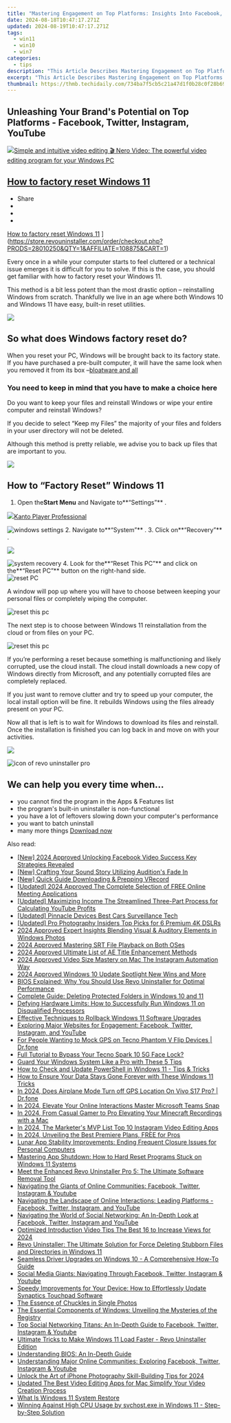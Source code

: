 ```yaml
---
title: "Mastering Engagement on Top Platforms: Insights Into Facebook, Twitter, Instagram & YouTube Strategies"
date: 2024-08-18T10:47:17.271Z
updated: 2024-08-19T10:47:17.271Z
tags:
  - win11
  - win10
  - win7
categories:
  - tips
description: "This Article Describes Mastering Engagement on Top Platforms: Insights Into Facebook, Twitter, Instagram & YouTube Strategies"
excerpt: "This Article Describes Mastering Engagement on Top Platforms: Insights Into Facebook, Twitter, Instagram & YouTube Strategies"
thumbnail: https://thmb.techidaily.com/734ba7f5cb5c21a47d1f0b28c0f28b69fa0ec96215f4c2ee497557b9ec2807d6.jpg
---
```


## Unleashing Your Brand's Potential on Top Platforms - Facebook, Twitter, Instagram, YouTube

<!-- affiliate ads begin -->
<a href="https://store.nero.com/order/checkout.php?PRODS=42296685&QTY=1&AFFILIATE=108875&CART=1"><img src="http://cdnwww.nero.com/nero-com-wAssets/img/banners/2022/video-pp/ScreenshotSlider/Nero-Video-Advanced-editing.JPG" border="0">Simple and intuitive video editing
🎬 Nero Video:
The powerful video editing program for your Windows PC</a>
<!-- affiliate ads end -->
## [How to factory reset Windows 11](https://store.revouninstaller.com/order/checkout.php?PRODS=28010250&QTY=1&AFFILIATE=108875&CART=1)

* Share
* [](http://www.facebook.com/share.php?u=https://www.revouninstaller.com/blog/how-to-factory-reset-windows-11/&title=How+to+factory+reset+Windows+11)
* [](https://twitter.com/intent/tweet?text=How+to+factory+reset+Windows+11&url=https://www.revouninstaller.com/blog/how-to-factory-reset-windows-11/ "Click to share on Twitter")
* [](https://store.revouninstaller.com/order/checkout.php?PRODS=28010250&QTY=1&AFFILIATE=108875&CART=1)

[How to factory reset Windows 11](https://f057a20f961f56a72089-b74530d2d26278124f446233f95622ef.ssl.cf1.rackcdn.com/site/blog/factory-reset/cover.jpg) ](https://store.revouninstaller.com/order/checkout.php?PRODS=28010250&QTY=1&AFFILIATE=108875&CART=1)

 Every once in a while your computer starts to feel cluttered or a technical issue emerges it is difficult for you to solve. If this is the case, you should get familiar with how to factory reset your Windows 11.

 This method is a bit less potent than the most drastic option – reinstalling Windows from scratch. Thankfully we live in an age where both Windows 10 and Windows 11 have easy, built-in reset utilities.

<!-- affiliate ads begin -->
<a href="https://secure.2checkout.com/order/checkout.php?PRODS=4620780&QTY=1&AFFILIATE=108875&CART=1"><img src="https://secure.avangate.com/images/merchant/07dd4d5a72f5740ef0f035f201951476/728__90banner.jpg" border="0"></a>
<!-- affiliate ads end -->
## So what does Windows factory reset do?

 When you reset your PC, Windows will be brought back to its factory state. If you have purchased a pre-built computer, it will have the same look when you removed it from its box –[bloatware and all](https://store.revouninstaller.com/order/checkout.php?PRODS=28010250&QTY=1&AFFILIATE=108875&CART=1)

### You need to keep in mind that you have to make a choice here

 Do you want to keep your files and reinstall Windows or wipe your entire computer and reinstall Windows?

 If you decide to select “Keep my Files” the majority of your files and folders in your user directory will not be deleted.

 Although this method is pretty reliable, we advise you to back up files that are important to you.

<!-- affiliate ads begin -->
<a href="https://shop.systoolsgroup.com/affiliate.php?ACCOUNT=SYSTOOBY&AFFILIATE=108875&PATH=https%3A%2F%2Fwww.systoolsgroup.com%3FAFFILIATE%3D108875%26RESOURCE%3DSysTools%2BGmail%2BBackup"><img src="https://www.systoolsgroup.com/box/gmail-backup.png" border="0"></a>
<!-- affiliate ads end -->
## How to “Factory Reset” Windows 11

1. Open the**Start Menu** and Navigate to**“Settings”** .  
<!-- affiliate ads begin -->
<a href="https://secure.2checkout.com/order/checkout.php?PRODS=4742929&QTY=1&AFFILIATE=108875&CART=1"><img src="https://secure.avangate.com/images/merchant/e09fdffe648a30658a9657bbed7b2388/products/boxshot(2).png" border="0">Kanto Player Professional</a>
<!-- affiliate ads end -->
![windows settings](https://f057a20f961f56a72089-b74530d2d26278124f446233f95622ef.ssl.cf1.rackcdn.com/site/blog/factory-reset/step-1-windows-11-settings.jpg)
2. Navigate to**“System”** .
3. Click on**“Recovery”** .  
<!-- affiliate ads begin -->
<a href="https://shop.mondly.com/affiliate.php?ACCOUNT=ATISTUDI&AFFILIATE=108875&PATH=https%3A%2F%2Fwww.mondly.com%3FAFFILIATE%3D108875%26RESOURCE%3D%2BEducational%2B300x600%2B"><img src="https://secure.avangate.com/images/merchant/69c418c33ec2e1a4267fa9bb77fa1428/educational-300x600.gif" border="0"></a>
<!-- affiliate ads end -->
![system recovery](https://f057a20f961f56a72089-b74530d2d26278124f446233f95622ef.ssl.cf1.rackcdn.com/site/blog/factory-reset/step-2and3-windows-11-system-and-recovery.jpg)
4. Look for the**“Reset This PC”** and click on the**“Reset PC”** button on the right-hand side.  
![reset PC](https://f057a20f961f56a72089-b74530d2d26278124f446233f95622ef.ssl.cf1.rackcdn.com/site/blog/factory-reset/step-4-windows-11-reset-this-pc.jpg)

 A window will pop up where you will have to choose between keeping your personal files or completely wiping the computer.

![reset this pc](https://f057a20f961f56a72089-b74530d2d26278124f446233f95622ef.ssl.cf1.rackcdn.com/site/blog/factory-reset/reset-pc.jpg)

 The next step is to choose between Windows 11 reinstallation from the cloud or from files on your PC.

![reset this pc](https://f057a20f961f56a72089-b74530d2d26278124f446233f95622ef.ssl.cf1.rackcdn.com/site/blog/factory-reset/reset-pc-2.jpg)

 If you’re performing a reset because something is malfunctioning and likely corrupted, use the cloud install. The cloud install downloads a new copy of Windows directly from Microsoft, and any potentially corrupted files are completely replaced.

 If you just want to remove clutter and try to speed up your computer, the local install option will be fine. It rebuilds Windows using the files already present on your PC.

 Now all that is left is to wait for Windows to download its files and reinstall. Once the installation is finished you can log back in and move on with your activities.

<!-- affiliate ads begin -->
<a href="https://shop.mondly.com/affiliate.php?ACCOUNT=ATISTUDI&AFFILIATE=108875&PATH=https%3A%2F%2Fwww.mondly.com%3FAFFILIATE%3D108875%26RESOURCE%3D%2BGeneral%2B970x90%2B"><img src="https://secure.avangate.com/images/merchant/69c418c33ec2e1a4267fa9bb77fa1428/general-970x90.gif" border="0"></a>
<!-- affiliate ads end -->
![icon of revo uninstaller pro](https://f057a20f961f56a72089-b74530d2d26278124f446233f95622ef.ssl.cf1.rackcdn.com/site/icons/rup5-64.png)

## We can help you every time when…

* you cannot find the program in the Apps & Features list
* the program's built-in uninstaller is non-functional
* you have a lot of leftovers slowing down your computer's performance
* you want to batch uninstall
* many more things
[Download now](https://store.revouninstaller.com/order/checkout.php?PRODS=28010250&QTY=1&AFFILIATE=108875&CART=1)

<ins class="adsbygoogle"
     style="display:block"
     data-ad-format="autorelaxed"
     data-ad-client="ca-pub-7571918770474297"
     data-ad-slot="1223367746"></ins>



<ins class="adsbygoogle"
     style="display:block"
     data-ad-client="ca-pub-7571918770474297"
     data-ad-slot="8358498916"
     data-ad-format="auto"
     data-full-width-responsive="true"></ins>

<span class="atpl-alsoreadstyle">Also read:</span>
<div><ul>
<li><a href="https://facebook-video-recording.techidaily.com/new-2024-approved-unlocking-facebook-video-success-key-strategies-revealed/"><u>[New] 2024 Approved  Unlocking Facebook Video Success  Key Strategies Revealed</u></a></li>
<li><a href="https://extra-resources.techidaily.com/new-crafting-your-sound-story-utilizing-auditions-fade-in/"><u>[New] Crafting Your Sound Story  Utilizing Audition's Fade In</u></a></li>
<li><a href="https://video-capture.techidaily.com/new-quick-guide-downloading-and-prepping-vrecord/"><u>[New] Quick Guide  Downloading & Prepping VRecord</u></a></li>
<li><a href="https://desktop-recording.techidaily.com/updated-2024-approved-the-complete-selection-of-free-online-meeting-applications/"><u>[Updated] 2024 Approved  The Complete Selection of FREE Online Meeting Applications</u></a></li>
<li><a href="https://youtube-docs.techidaily.com/ed-maximizing-income-the-streamlined-three-part-process-for-calculating-youtube-profits/"><u>[Updated] Maximizing Income  The Streamlined Three-Part Process for Calculating YouTube Profits</u></a></li>
<li><a href="https://extra-skills.techidaily.com/updated-pinnacle-devices-best-cars-surveillance-tech/"><u>[Updated] Pinnacle Devices  Best Cars Surveillance Tech</u></a></li>
<li><a href="https://extra-approaches.techidaily.com/updated-pro-photography-insiders-top-picks-for-6-premium-4k-dslrs/"><u>[Updated] Pro Photography Insiders  Top Picks for 6 Premium 4K DSLRs</u></a></li>
<li><a href="https://fox-blue.techidaily.com/2024-approved-expert-insights-blending-visual-and-auditory-elements-in-windows-photos/"><u>2024 Approved  Expert Insights  Blending Visual & Auditory Elements in Windows Photos</u></a></li>
<li><a href="https://some-approaches.techidaily.com/2024-approved-mastering-srt-file-playback-on-both-oses/"><u>2024 Approved  Mastering SRT File Playback on Both OSes</u></a></li>
<li><a href="https://article-files.techidaily.com/2024-approved-ultimate-list-of-ae-title-enhancement-methods/"><u>2024 Approved  Ultimate List of AE Title Enhancement Methods</u></a></li>
<li><a href="https://instagram-videos.techidaily.com/2024-approved-video-size-mastery-on-mac-the-instagram-automation-way/"><u>2024 Approved  Video Size Mastery on Mac  The Instagram Automation Way</u></a></li>
<li><a href="https://fox-friendly.techidaily.com/2024-approved-windows-10-update-spotlight-new-wins-and-more/"><u>2024 Approved  Windows 10 Update Spotlight  New Wins and More</u></a></li>
<li><a href="https://win-forum.techidaily.com/bios-explained-why-you-should-use-revo-uninstaller-for-optimal-performance/"><u>BIOS Explained: Why You Should Use Revo Uninstaller for Optimal Performance</u></a></li>
<li><a href="https://win-forum.techidaily.com/complete-guide-deleting-protected-folders-in-windows-10-and-11/"><u>Complete Guide: Deleting Protected Folders in Windows 10 and 11</u></a></li>
<li><a href="https://win-forum.techidaily.com/defying-hardware-limits-how-to-successfully-run-windows-11-on-disqualified-processors/"><u>Defying Hardware Limits: How to Successfully Run Windows 11 on Disqualified Processors</u></a></li>
<li><a href="https://win-forum.techidaily.com/effective-techniques-to-rollback-windows-11-software-upgrades/"><u>Effective Techniques to Rollback Windows 11 Software Upgrades</u></a></li>
<li><a href="https://win-forum.techidaily.com/exploring-major-websites-for-engagement-facebook-twitter-instagram-and-youtube/"><u>Exploring Major Websites for Engagement: Facebook, Twitter, Instagram, and YouTube</u></a></li>
<li><a href="https://android-location.techidaily.com/for-people-wanting-to-mock-gps-on-tecno-phantom-v-flip-devices-drfone-by-drfone-virtual/"><u>For People Wanting to Mock GPS on Tecno Phantom V Flip Devices | Dr.fone</u></a></li>
<li><a href="https://unlock-android.techidaily.com/full-tutorial-to-bypass-your-tecno-spark-10-5g-face-lock-by-drfone-android/"><u>Full Tutorial to Bypass Your Tecno Spark 10 5G Face Lock?</u></a></li>
<li><a href="https://win-forum.techidaily.com/guard-your-windows-system-like-a-pro-with-these-5-tips/"><u>Guard Your Windows System Like a Pro with These 5 Tips</u></a></li>
<li><a href="https://win-forum.techidaily.com/how-to-check-and-update-powershell-in-windows-11-tips-and-tricks/"><u>How to Check and Update PowerShell in Windows 11 - Tips & Tricks</u></a></li>
<li><a href="https://win-forum.techidaily.com/how-to-ensure-your-data-stays-gone-forever-with-these-windows-11-tricks/"><u>How to Ensure Your Data Stays Gone Forever with These Windows 11 Tricks</u></a></li>
<li><a href="https://review-topics.techidaily.com/in-2024-does-airplane-mode-turn-off-gps-location-on-vivo-s17-pro-drfone-by-drfone-virtual-android/"><u>In 2024, Does Airplane Mode Turn off GPS Location On Vivo S17 Pro? | Dr.fone</u></a></li>
<li><a href="https://snapchat-videos.techidaily.com/in-2024-elevate-your-online-interactions-master-microsoft-teams-snap/"><u>In 2024, Elevate Your Online Interactions  Master Microsoft Teams Snap</u></a></li>
<li><a href="https://screen-mirroring-recording.techidaily.com/in-2024-from-casual-gamer-to-pro-elevating-your-minecraft-recordings-with-a-mac/"><u>In 2024, From Casual Gamer to Pro  Elevating Your Minecraft Recordings with a Mac</u></a></li>
<li><a href="https://instagram-video-files.techidaily.com/in-2024-the-marketers-mvp-list-top-10-instagram-video-editing-apps/"><u>In 2024, The Marketer's MVP List  Top 10 Instagram Video Editing Apps</u></a></li>
<li><a href="https://some-approaches.techidaily.com/in-2024-unveiling-the-best-premiere-plans-free-for-pros/"><u>In 2024, Unveiling the Best Premiere Plans, FREE for Pros</u></a></li>
<li><a href="https://win-forum.techidaily.com/lunar-app-stability-improvements-ending-frequent-closure-issues-for-personal-computers/"><u>Lunar App Stability Improvements: Ending Frequent Closure Issues for Personal Computers</u></a></li>
<li><a href="https://win-forum.techidaily.com/mastering-app-shutdown-how-to-hard-reset-programs-stuck-on-windows-11-systems/"><u>Mastering App Shutdown: How to Hard Reset Programs Stuck on Windows 11 Systems</u></a></li>
<li><a href="https://win-forum.techidaily.com/meet-the-enhanced-revo-uninstaller-pro-5-the-ultimate-software-removal-tool/"><u>Meet the Enhanced Revo Uninstaller Pro 5: The Ultimate Software Removal Tool</u></a></li>
<li><a href="https://win-forum.techidaily.com/navigating-the-giants-of-online-communities-facebook-twitter-instagram-and-youtube/"><u>Navigating the Giants of Online Communities: Facebook, Twitter, Instagram & Youtube</u></a></li>
<li><a href="https://win-forum.techidaily.com/navigating-the-landscape-of-online-interactions-leading-platforms-facebook-twitter-instagram-and-youtube/"><u>Navigating the Landscape of Online Interactions: Leading Platforms - Facebook, Twitter, Instagram, and YouTube</u></a></li>
<li><a href="https://win-forum.techidaily.com/navigating-the-world-of-social-networking-an-in-depth-look-at-facebook-twitter-instagram-and-youtube/"><u>Navigating the World of Social Networking: An In-Depth Look at Facebook, Twitter, Instagram and YouTube</u></a></li>
<li><a href="https://facebook-video-footage.techidaily.com/optimized-introduction-video-tips-the-best-16-to-increase-views-for-2024/"><u>Optimized Introduction Video Tips  The Best 16 to Increase Views for 2024</u></a></li>
<li><a href="https://win-forum.techidaily.com/revo-uninstaller-the-ultimate-solution-for-force-deleting-stubborn-files-and-directories-in-windows-11/"><u>Revo Uninstaller: The Ultimate Solution for Force Deleting Stubborn Files and Directories in Windows 11</u></a></li>
<li><a href="https://win-forum.techidaily.com/seamless-driver-upgrades-on-windows-10-a-comprehensive-how-to-guide/"><u>Seamless Driver Upgrades on Windows 10 - A Comprehensive How-To Guide</u></a></li>
<li><a href="https://win-forum.techidaily.com/social-media-giants-navigating-through-facebook-twitter-instagram-and-youtube/"><u>Social Media Giants: Navigating Through Facebook, Twitter, Instagram & Youtube</u></a></li>
<li><a href="https://hardware-help.techidaily.com/speedy-improvements-for-your-device-how-to-effortlessly-update-synaptics-touchpad-software/"><u>Speedy Improvements for Your Device: How to Effortlessly Update Synaptics Touchpad Software</u></a></li>
<li><a href="https://extra-hints.techidaily.com/the-essence-of-chuckles-in-single-photos/"><u>The Essence of Chuckles in Single Photos</u></a></li>
<li><a href="https://win-forum.techidaily.com/the-essential-components-of-windows-unveiling-the-mysteries-of-the-registry/"><u>The Essential Components of Windows: Unveiling the Mysteries of the Registry</u></a></li>
<li><a href="https://win-forum.techidaily.com/top-social-networking-titans-an-in-depth-guide-to-facebook-twitter-instagram-and-youtube/"><u>Top Social Networking Titans: An In-Depth Guide to Facebook, Twitter, Instagram & Youtube</u></a></li>
<li><a href="https://win-forum.techidaily.com/ultimate-tricks-to-make-windows-11-load-faster-revo-uninstaller-edition/"><u>Ultimate Tricks to Make Windows 11 Load Faster - Revo Uninstaller Edition</u></a></li>
<li><a href="https://win-forum.techidaily.com/understanding-bios-an-in-depth-guide/"><u>Understanding BIOS: An In-Depth Guide</u></a></li>
<li><a href="https://win-forum.techidaily.com/understanding-major-online-communities-exploring-facebook-twitter-instagram-and-youtube/"><u>Understanding Major Online Communities: Exploring Facebook, Twitter, Instagram & Youtube</u></a></li>
<li><a href="https://some-guidance.techidaily.com/unlock-the-art-of-iphone-photography-skill-building-tips-for-2024/"><u>Unlock the Art of iPhone Photography  Skill-Building Tips for 2024</u></a></li>
<li><a href="https://ai-video-apps.techidaily.com/updated-the-best-video-editing-apps-for-mac-simplify-your-video-creation-process/"><u>Updated The Best Video Editing Apps for Mac Simplify Your Video Creation Process</u></a></li>
<li><a href="https://win-forum.techidaily.com/what-is-windows-11-system-restore/"><u>What Is Windows 11 System Restore</u></a></li>
<li><a href="https://win-forum.techidaily.com/winning-against-high-cpu-usage-by-svchostexe-in-windows-11-step-by-step-solution/"><u>Winning Against High CPU Usage by svchost.exe in Windows 11 - Step-by-Step Solution</u></a></li>
</ul></div>
